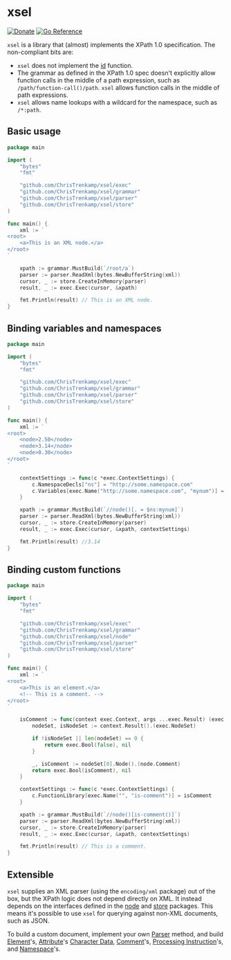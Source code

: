 # xsel

[![Donate](https://img.shields.io/badge/Donate-PayPal-green.svg)](https://www.paypal.com/donate?business=PJDCE35ARU76Q&currency_code=USD) [![Go Reference](https://pkg.go.dev/badge/github.com/ChrisTrenkamp/xsel.svg)](https://pkg.go.dev/github.com/ChrisTrenkamp/xsel)


`xsel` is a library that (almost) implements the XPath 1.0 specification.  The non-compliant bits are:

* `xsel` does not implement the [id](https://www.w3.org/TR/xpath-10/#function-id) function.
* The grammar as defined in the XPath 1.0 spec doesn't explicitly allow function calls in the middle of a path expression, such as `/path/function-call()/path`.  `xsel` allows function calls in the middle of path expressions.
* `xsel` allows name lookups with a wildcard for the namespace, such as `/*:path`.

## Basic usage

```go
package main

import (
	"bytes"
	"fmt"

	"github.com/ChrisTrenkamp/xsel/exec"
	"github.com/ChrisTrenkamp/xsel/grammar"
	"github.com/ChrisTrenkamp/xsel/parser"
	"github.com/ChrisTrenkamp/xsel/store"
)

func main() {
	xml := `
<root>
	<a>This is an XML node.</a>
</root>
`

	xpath := grammar.MustBuild(`/root/a`)
	parser := parser.ReadXml(bytes.NewBufferString(xml))
	cursor, _ := store.CreateInMemory(parser)
	result, _ := exec.Exec(cursor, &xpath)

	fmt.Println(result) // This is an XML node.
}
```

## Binding variables and namespaces

```go
package main

import (
	"bytes"
	"fmt"

	"github.com/ChrisTrenkamp/xsel/exec"
	"github.com/ChrisTrenkamp/xsel/grammar"
	"github.com/ChrisTrenkamp/xsel/parser"
	"github.com/ChrisTrenkamp/xsel/store"
)

func main() {
	xml := `
<root>
	<node>2.50</node>
	<node>3.14</node>
	<node>0.30</node>
</root>
`

	contextSettings := func(c *exec.ContextSettings) {
		c.NamespaceDecls["ns"] = "http://some.namespace.com"
		c.Variables[exec.Name("http://some.namespace.com", "mynum")] = exec.Number(3.14)
	}

	xpath := grammar.MustBuild(`//node()[. = $ns:mynum]`)
	parser := parser.ReadXml(bytes.NewBufferString(xml))
	cursor, _ := store.CreateInMemory(parser)
	result, _ := exec.Exec(cursor, &xpath, contextSettings)

	fmt.Println(result) //3.14
}
```

## Binding custom functions

```go
package main

import (
	"bytes"
	"fmt"

	"github.com/ChrisTrenkamp/xsel/exec"
	"github.com/ChrisTrenkamp/xsel/grammar"
	"github.com/ChrisTrenkamp/xsel/node"
	"github.com/ChrisTrenkamp/xsel/parser"
	"github.com/ChrisTrenkamp/xsel/store"
)

func main() {
	xml := `
<root>
	<a>This is an element.</a>
	<!-- This is a comment. -->
</root>
`

	isComment := func(context exec.Context, args ...exec.Result) (exec.Result, error) {
		nodeSet, isNodeSet := context.Result().(exec.NodeSet)

		if !isNodeSet || len(nodeSet) == 0 {
			return exec.Bool(false), nil
		}

		_, isComment := nodeSet[0].Node().(node.Comment)
		return exec.Bool(isComment), nil
	}

	contextSettings := func(c *exec.ContextSettings) {
		c.FunctionLibrary[exec.Name("", "is-comment")] = isComment
	}

	xpath := grammar.MustBuild(`//node()[is-comment()]`)
	parser := parser.ReadXml(bytes.NewBufferString(xml))
	cursor, _ := store.CreateInMemory(parser)
	result, _ := exec.Exec(cursor, &xpath, contextSettings)

	fmt.Println(result) // This is a comment.
}
```

## Extensible

`xsel` supplies an XML parser (using the `encoding/xml` package) out of the box, but the XPath logic does not depend directly on XML.  It instead depends on the interfaces defined in the [node](https://pkg.go.dev/github.com/ChrisTrenkamp/xsel/node) and [store](https://pkg.go.dev/github.com/ChrisTrenkamp/xsel/store) packages.  This means it's possible to use `xsel` for querying against non-XML documents, such as JSON.

To build a custom document, implement your own [Parser](https://pkg.go.dev/github.com/ChrisTrenkamp/xsel/parser#Parser) method, and build [Element](https://pkg.go.dev/github.com/ChrisTrenkamp/xsel/node#Element)'s, [Attribute](https://pkg.go.dev/github.com/ChrisTrenkamp/xsel/node#Attribute)'s [Character Data](https://pkg.go.dev/github.com/ChrisTrenkamp/xsel/node#CharData), [Comment](https://pkg.go.dev/github.com/ChrisTrenkamp/xsel/node#Comment)'s, [Processing Instruction](https://pkg.go.dev/github.com/ChrisTrenkamp/xsel/node#ProcInst)'s, and [Namespace](https://pkg.go.dev/github.com/ChrisTrenkamp/xsel/node#Namespace)'s.

